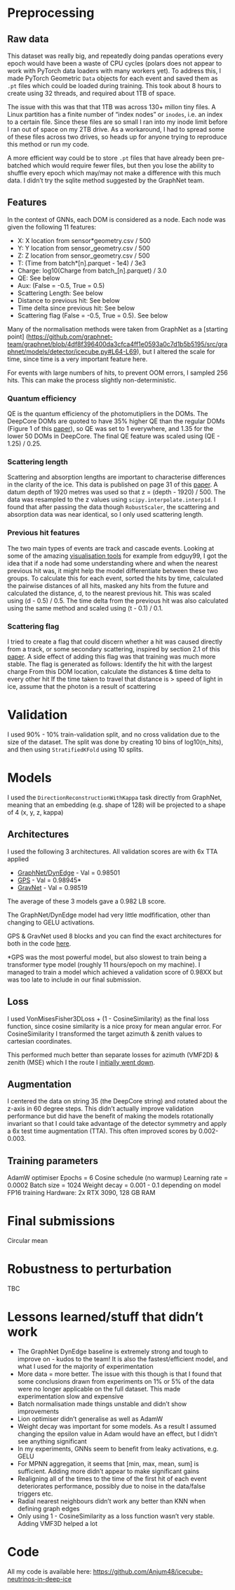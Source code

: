 # Preprocessing

## Raw data

This dataset was really big, and repeatedly doing pandas operations every epoch would have been a waste of CPU cycles (polars does not appear to work with PyTorch data loaders with many workers yet). To address this, I made PyTorch Geometric `Data` objects for each event and saved them as `.pt` files which could be loaded during training. This took about 8 hours to create using 32 threads, and required about 1TB of space.

The issue with this was that that 1TB was across 130+ millon tiny files. A Linux partition has a finite number of “index nodes” or `inodes`, i.e. an index to a certain file. Since these files are so small I ran into my inode limit before I ran out of space on my 2TB drive. As a workaround, I had to spread some of these files across two drives, so heads up for anyone trying to reproduce this method or run my code.

A more efficient way could be to store `.pt` files that have already been pre-batched which would require fewer files, but then you lose the ability to shuffle every epoch which may/may not make a difference with this much data. I didn’t try the sqlite method suggested by the GraphNet team.

## Features

In the context of GNNs, each DOM is considered as a node. Each node was given the following 11 features:

- X: X location from sensor\*geometry.csv / 500
- Y: Y location from sensor_geometry.csv / 500
- Z: Z location from sensor_geometry.csv / 500
- T: (Time from batch\*[n].parquet - 1e4) / 3e3
- Charge: log10(Charge from batch\_[n].parquet) / 3.0
- QE: See below
- Aux: (False = -0.5, True = 0.5)
- Scattering Length: See below
- Distance to previous hit: See below
- Time delta since previous hit: See below
- Scattering flag (False = -0.5, True = 0.5). See below

Many of the normalisation methods were taken from GraphNet as a [starting point] (https://github.com/graphnet-team/graphnet/blob/4df8f396400da3cfca4ff1e0593a0c7d1b5b5195/src/graphnet/models/detector/icecube.py#L64-L69), but I altered the scale for time, since time is a very important feature here.

For events with large numbers of hits, to prevent OOM errors, I sampled 256 hits. This can make the process slightly non-deterministic.

### Quantum efficiency

QE is the quantum efficiency of the photomutipliers in the DOMs. The DeepCore DOMs are quoted to have 35% higher QE than the regular DOMs (Figure 1 of this [paper](https://arxiv.org/pdf/2209.03042.pdf)), so QE was set to 1 everywhere, and 1.35 for the lower 50 DOMs in DeepCore. The final QE feature was scaled using (QE - 1.25) / 0.25.

### Scattering length

Scattering and absorption lengths are important to characterise differences in the clarity of the ice. This data is published on page 31 of this [paper](https://arxiv.org/abs/1301.5361). A datum depth of 1920 metres was used so that z = (depth - 1920) / 500. The data was resampled to the z values using `scipy.interpolate.interp1d`. I found that after passing the data though `RobustScaler`, the scattering and absorption data was near identical, so I only used scattering length.

### Previous hit features

The two main types of events are track and cascade events. Looking at some of the amazing [visualisation tools](https://www.kaggle.com/competitions/icecube-neutrinos-in-deep-ice/discussion/388858) for example from edguy99, I got the idea that if a node had some understanding where and when the nearest previous hit was, it might help the model differentiate between these two groups. To calculate this for each event, sorted the hits by time, calculated the pairwise distances of all hits, masked any hits from the future and calculated the distance, d, to the nearest previous hit. This was scaled using (d - 0.5) / 0.5. The time delta from the previous hit was also calculated using the same method and scaled using (t - 0.1) / 0.1.

### Scattering flag

I tried to create a flag that could discern whether a hit was caused directly from a track, or some secondary scattering, inspired by section 2.1 of this [paper](https://arxiv.org/pdf/2203.02303.pdf). A side effect of adding this flag was that training was much more stable. The flag is generated as follows:
Identify the hit with the largest charge
From this DOM location, calculate the distances & time delta to every other hit
If the time taken to travel that distance is > speed of light in ice, assume that the photon is a result of scattering

# Validation

I used 90% - 10% train-validation split, and no cross validation due to the size of the dataset. The split was done by creating 10 bins of log10(n_hits), and then using `StratifiedKFold` using 10 splits.

# Models

I used the `DirectionReconstructionWithKappa` task directly from GraphNet, meaning that an embedding (e.g. shape of 128) will be projected to a shape of 4 (x, y, z, kappa)

## Architectures

I used the following 3 architectures. All validation scores are with 6x TTA applied

- [GraphNet/DynEdge](https://github.com/graphnet-team/graphnet) - Val = 0.98501
- [GPS](https://arxiv.org/abs/2205.12454) - Val = 0.98945\*
- [GravNet](https://arxiv.org/abs/1902.07987) - Val = 0.98519

The average of these 3 models gave a 0.982 LB score.

The GraphNet/DynEdge model had very little modfification, other than changing to GELU activations.

GPS & GravNet used 8 blocks and you can find the exact architectures for both in the code [here](https://github.com/Anjum48/icecube-neutrinos-in-deep-ice/blob/main/src/modules.py).

\*GPS was the most powerful model, but also slowest to train being a transformer type model (roughly 11 hours/epoch on my machine). I managed to train a model which achieved a validation score of 0.98XX but was too late to include in our final submission.

## Loss

I used VonMisesFisher3DLoss + (1 - CosineSimilarity) as the final loss function, since cosine similarity is a nice proxy for mean angular error. For CosineSimilarity I transformed the target azimuth & zenith values to cartesian coordinates.

This performed much better than separate losses for azimuth (VMF2D) & zenith (MSE) which I the route I [initially went down](https://www.kaggle.com/competitions/icecube-neutrinos-in-deep-ice/discussion/383546).

## Augmentation

I centered the data on string 35 (the DeepCore string) and rotated about the z-axis in 60 degree steps. This didn’t actually improve validation performance but did have the benefit of making the models rotationally invariant so that I could take advantage of the detector symmetry and apply a 6x test time augmentation (TTA). This often improved scores by 0.002-0.003.

## Training parameters

AdamW optimiser
Epochs = 6
Cosine schedule (no warmup)
Learning rate = 0.0002
Batch size = 1024
Weight decay = 0.001 - 0.1 depending on model
FP16 training
Hardware: 2x RTX 3090, 128 GB RAM

# Final submissions

Circular mean

# Robustness to perturbation

TBC

# Lessons learned/stuff that didn’t work

- The GraphNet DynEdge baseline is extremely strong and tough to improve on - kudos to the team! It is also the fastest/efficient model, and what I used for the majority of experimentation
- More data = more better. The issue with this though is that I found that some conclusions drawn from experiments on 1% or 5% of the data were no longer applicable on the full dataset. This made experimentation slow and expensive
- Batch normalisation made things unstable and didn’t show improvements
- Lion optimiser didn’t generalise as well as AdamW
- Weight decay was important for some models. As a result I assumed changing the epsilon value in Adam would have an effect, but I didn’t see anything significant
- In my experiments, GNNs seem to benefit from leaky activations, e.g. GELU
- For MPNN aggregation, it seems that [min, max, mean, sum] is sufficient. Adding more didn’t appear to make significant gains
- Realigning all of the times to the time of the first hit of each event deteriorates performance, possibly due to noise in the data/false triggers etc.
- Radial nearest neighbours didn’t work any better than KNN when defining graph edges
- Only using 1 - CosineSimilarity as a loss function wasn’t very stable. Adding VMF3D helped a lot

# Code

All my code is available here: https://github.com/Anjum48/icecube-neutrinos-in-deep-ice
